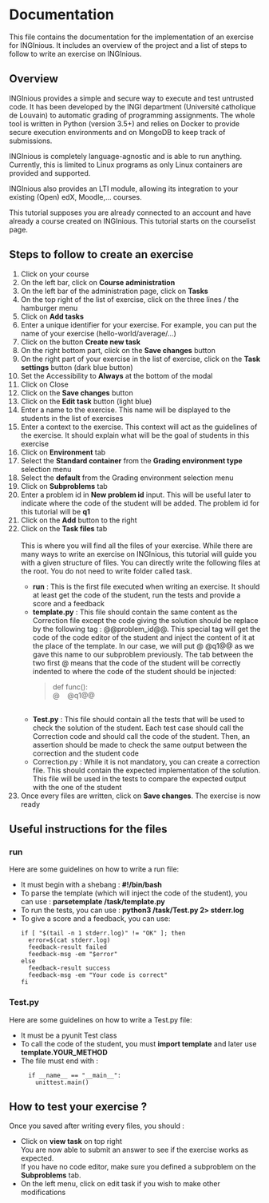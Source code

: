 # Documentation
This file contains the documentation for the implementation of an exercise for INGInious. It includes an overview of the project and a list of steps to follow to write an exercise on INGInious.

## Overview
INGInious provides a simple and secure way to execute and test untrusted code. It has been developed by the INGI department (Université catholique de Louvain) to automatic grading of programming assignments. The whole tool is written in Python (version 3.5+) and relies on Docker to provide secure execution environments and on MongoDB to keep track of submissions.

INGInious is completely language-agnostic and is able to run anything. Currently, this is limited to Linux programs as only Linux containers are provided and supported.

INGInious also provides an LTI module, allowing its integration to your existing (Open) edX, Moodle,… courses.

This tutorial supposes you are already connected to an account and have already a course created on INGInious. This tutorial starts on the courselist page.

## Steps to follow to create an exercise

<ol>
  <li>Click on your course</li>
  <li>On the left bar, click on <b>Course administration</b></li>
  <li>On the left bar of the administration page, click on <b>Tasks</b></li>
  <li>On the top right of the list of exercise, click on the three lines / the hamburger menu</li>
  <li>Click on <b>Add tasks</b></li>
  <li>Enter a unique identifier for your exercise. For example, you can put the name of your exercise (hello-world/average/...)</li>
  <li>Click on the button <b>Create new task</b></li>
  <li>On the right bottom part, click on the <b>Save changes</b> button</li>
  <li>On the right part of your exercise in the list of exercise, click on the <b>Task settings</b> button (dark blue button)</li>
  <li>Set the Accessibility to <b>Always</b> at the bottom of the modal</li>
  <li>Click on Close</li>
  <li>Click on the <b>Save changes</b> button</li>
  <li>Click on the <b>Edit task</b> button (light blue)</li>
  <li>Enter a name to the exercise. This name will be displayed to the students in the list of exercises</li>
  <li>Enter a context to the exercise. This context will act as the guidelines of the exercise. It should explain what will be the goal of students in this exercise</li>
  <li>Click on <b>Environment</b> tab</li>
  <li>Select the <b>Standard container</b> from the <b>Grading environment type</b> selection menu</li>
  <li>Select the <b>default</b> from the Grading environment selection menu</li>
  <li>Click on <b>Subproblems</b> tab</li>
  <li>Enter a problem id in <b>New problem id</b> input. This will be useful later to indicate where the code of the student will be added. The problem id for this tutorial will be <b>q1</b></li>
  <li>Click on the <b>Add</b> button to the right</li>
  <li>Click on the <b>Task files</b> tab</li>
  <br>
  This is where you will find all the files of your exercise. While there are many ways to write an exercise on INGInious, this tutorial will guide you with a given structure of files. You can directly write the following files at the root. You do not need to write folder called task.

  <ul>
    <li><b>run</b> : This is the first file executed when writing an exercise. It should at least get the code of the student, run the tests and provide a score and a feedback</li>
    <li><b>template.py</b> : This file should contain the same content as the Correction file except the code giving the solution should be replace by the following tag : @@problem_id@@. This special tag will get the code of the code editor of the student and inject the content of it at the place of the template. In our case, we will put @    @q1@@ as we gave this name to our subproblem previously. The tab between the two first @ means that the code of the student will be correctly indented to where the code of the student should be injected:
    <br>
    <blockquote>
      def func():<br>
      @&nbsp&nbsp&nbsp&nbsp@q1@@
      </blockquote>
      <br>
    </li>
    <li><b>Test.py</b> : This file should contain all the tests that will be used to check the solution of the student. Each test case should call the Correction code and should call the code of the student. Then, an assertion should be made to check the same output between the correction and the student code</li>
    <li>Correction.py : While it is not mandatory, you can create a correction file. This should contain the expected implementation of the solution. This file will be used in the tests to compare the expected output with the one of the student</li>
  </ul>

  <li>Once every files are written, click on <b>Save changes</b/>. The exercise is now ready</li>
</ol>

## Useful instructions for the files

### run

Here are some guidelines on how to write a run file:

<ul>
  <li>It must begin with a shebang : <b>#!/bin/bash</b></li>
  <li>To parse the template (which will inject the code of the student), you can use : <b>parsetemplate /task/template.py</b></li>
  <li>To run the tests, you can use : <b>python3 /task/Test.py 2> stderr.log</b></li>
  <li>To give a score and a feedback, you can use:
  
    if [ "$(tail -n 1 stderr.log)" != "OK" ]; then
      error=$(cat stderr.log)
      feedback-result failed
      feedback-msg -em "$error"
    else
      feedback-result success
      feedback-msg -em "Your code is correct"
    fi
  </li>
</ul>

### Test.py

Here are some guidelines on how to write a Test.py file:

<ul>
  <li>It must be a pyunit Test class</li>
  <li>To call the code of the student, you must <b>import template</b> and later use <b>template.YOUR_METHOD</b></li>
  <li>The file must end with :
  
      if __name__ == "__main__":
        unittest.main()
  </li>
</ul>

## How to test your exercise ?

Once you saved after writing every files, you should :

<ul>
  <li>Click on <b>view task</b> on top right</li>
  You are now able to submit an answer to see if the exercise works as expected.
  <br>
  If you have no code editor, make sure you defined a subproblem on the <b>Subproblems</b> tab.
  <li>On the left menu, click on edit task if you wish to make other modifications</li>
</ul>